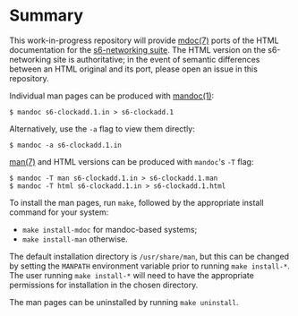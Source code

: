 # Summary

This work-in-progress repository will provide
[mdoc(7)](https://man.openbsd.org/mdoc.7) ports of the HTML
documentation for the [s6-networking
suite](http://skarnet.org/software/s6-networking/). The HTML version
on the s6-networking site is authoritative; in the event of semantic
differences between an HTML original and its port, please open an
issue in this repository.

Individual man pages can be produced with
[mandoc(1)](https://man.openbsd.org/mandoc.1):

```
$ mandoc s6-clockadd.1.in > s6-clockadd.1
```

Alternatively, use the `-a` flag to view them directly:

```
$ mandoc -a s6-clockadd.1.in
```

[man(7)](https://man.openbsd.org/man.7) and HTML versions can be produced with
`mandoc`'s `-T` flag:

```
$ mandoc -T man s6-clockadd.1.in > s6-clockadd.1.man
$ mandoc -T html s6-clockadd.1.in > s6-clockadd.1.html
```

To install the man pages, run `make`, followed by the appropriate install
command for your system:

* `make install-mdoc` for mandoc-based systems;
* `make install-man` otherwise.

The default installation directory is `/usr/share/man`, but this can be changed
by setting the `MANPATH` environment variable prior to running `make install-*`.
The user running `make install-*` will need to have the appropriate permissions
for installation in the chosen directory.

The man pages can be uninstalled by running `make uninstall`.
